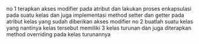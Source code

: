 no 1 
terapkan akses modifier pada atribut dan lakukan proses enkapsulasi pada suatu kelas dan juga implementasi method setter dan getter pada atribut kelas yang sudah diberikan akses modifier
no 2
buatlah suatu kelas yang nantinya kelas tersebut memiliki 3 kelas turunan dan juga diterapkan method overriding pada kelas turunannya

